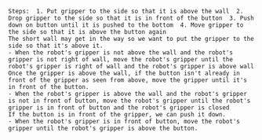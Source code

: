 
    Steps:  1. Put gripper to the side so that it is above the wall  2. Drop gripper to the side so that it is in front of the button  3. Push down on button until it is pushed to the bottom  4. Move gripper to the side so that it is above the button again
    The short wall may get in the way so we want to put the gripper to the side so that it's above it.
    - When the robot's gripper is not above the wall and the robot's gripper is not right of wall, move the robot's gripper until the robot's gripper is right of wall and the robot's gripper is above wall
    Once the gripper is above the wall, if the button isn't already in front of the gripper as seen from above, move the gripper until it's in front of the button.
    - When the robot's gripper is above the wall and the robot's gripper is not in front of button, move the robot's gripper until the robot's gripper is in front of button and the robot's gripper is closed
    If the button is in front of the gripper, we can push it down.
    - When the robot's gripper is in front of button, move the robot's gripper until the robot's gripper is above the button.